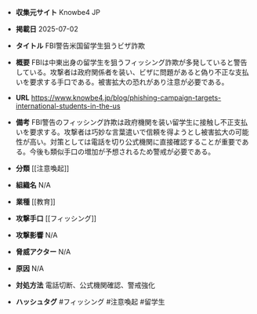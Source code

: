 - **収集元サイト**
Knowbe4 JP

- **掲載日**
2025-07-02

- **タイトル**
FBI警告米国留学生狙うビザ詐欺

- **概要**
FBIは中東出身の留学生を狙うフィッシング詐欺が多発していると警告している。攻撃者は政府関係者を装い、ビザに問題があると偽り不正な支払いを要求する手口である。被害拡大の恐れがあり注意が必要である。

- **URL**
https://www.knowbe4.jp/blog/phishing-campaign-targets-international-students-in-the-us

- **備考**
FBI警告のフィッシング詐欺は政府機関を装い留学生に接触し不正支払いを要求する。攻撃者は巧妙な言葉遣いで信頼を得ようとし被害拡大の可能性が高い。対策としては電話を切り公式機関に直接確認することが重要である。今後も類似手口の増加が予想されるため警戒が必要である。

- **分類**
[[注意喚起]]

- **組織名**
N/A

- **業種**
[[教育]]

- **攻撃手口**
[[フィッシング]]

- **攻撃影響**
N/A

- **脅威アクター**
N/A

- **原因**
N/A

- **対処方法**
電話切断、公式機関確認、警戒強化

- **ハッシュタグ**
#フィッシング #注意喚起 #留学生
